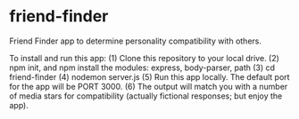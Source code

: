 # friend-finder
Friend Finder app to determine personality compatibility with others.

To install and run this app:
(1) Clone this repository to your local drive.
(2) npm init, and npm install the modules: express, body-parser, path
(3) cd friend-finder
(4) nodemon server.js
(5) Run this app locally. The default port for the app will be PORT 3000.
(6) The output will match you with a number of media stars for compatibility (actually fictional responses; but enjoy the app).
